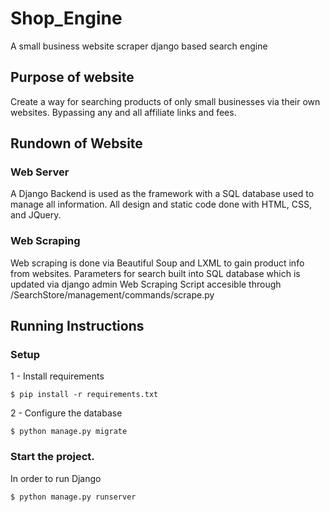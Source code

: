 # Shop_Engine

A small business website scraper django based search engine

## Purpose of website

Create a way for searching products of only small businesses via their own websites. Bypassing any and all affiliate links and fees.

## Rundown of Website

### Web Server
A Django Backend is used as the framework with a SQL database used to manage all information.
All design and static code done with HTML, CSS, and JQuery.

### Web Scraping
Web scraping is done via Beautiful Soup and LXML to gain product info from websites.
Parameters for search built into SQL database which is updated via django admin
Web Scraping Script accesible through /SearchStore/management/commands/scrape.py

## Running Instructions

### Setup
1 - Install requirements
````
$ pip install -r requirements.txt
````
2 - Configure the database
````
$ python manage.py migrate
````
### Start the project.

In order to run Django
````
$ python manage.py runserver
````
